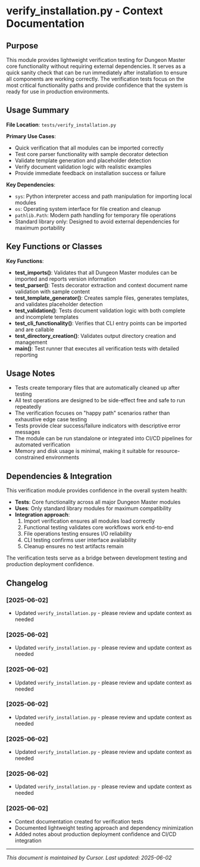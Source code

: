 # verify_installation.py - Context Documentation

## Purpose

This module provides lightweight verification testing for Dungeon Master core functionality without requiring external dependencies. It serves as a quick sanity check that can be run immediately after installation to ensure all components are working correctly. The verification tests focus on the most critical functionality paths and provide confidence that the system is ready for use in production environments.

## Usage Summary

**File Location**: `tests/verify_installation.py`

**Primary Use Cases**:

- Quick verification that all modules can be imported correctly
- Test core parser functionality with sample decorator detection
- Validate template generation and placeholder detection
- Verify document validation logic with realistic examples
- Provide immediate feedback on installation success or failure

**Key Dependencies**:

- `sys`: Python interpreter access and path manipulation for importing local modules
- `os`: Operating system interface for file creation and cleanup
- `pathlib.Path`: Modern path handling for temporary file operations
- Standard library only: Designed to avoid external dependencies for maximum portability

## Key Functions or Classes

**Key Functions**:

- **test_imports()**: Validates that all Dungeon Master modules can be imported and reports version information
- **test_parser()**: Tests decorator extraction and context document name validation with sample content
- **test_template_generator()**: Creates sample files, generates templates, and validates placeholder detection
- **test_validation()**: Tests document validation logic with both complete and incomplete templates
- **test_cli_functionality()**: Verifies that CLI entry points can be imported and are callable
- **test_directory_creation()**: Validates output directory creation and management
- **main()**: Test runner that executes all verification tests with detailed reporting

## Usage Notes

- Tests create temporary files that are automatically cleaned up after testing
- All test operations are designed to be side-effect free and safe to run repeatedly
- The verification focuses on "happy path" scenarios rather than exhaustive edge case testing
- Tests provide clear success/failure indicators with descriptive error messages
- The module can be run standalone or integrated into CI/CD pipelines for automated verification
- Memory and disk usage is minimal, making it suitable for resource-constrained environments

## Dependencies & Integration

This verification module provides confidence in the overall system health:

- **Tests**: Core functionality across all major Dungeon Master modules
- **Uses**: Only standard library modules for maximum compatibility
- **Integration approach**:
  1. Import verification ensures all modules load correctly
  2. Functional testing validates core workflows work end-to-end
  3. File operations testing ensures I/O reliability
  4. CLI testing confirms user interface availability
  5. Cleanup ensures no test artifacts remain

The verification tests serve as a bridge between development testing and production deployment confidence.

## Changelog

### [2025-06-02]
- Updated `verify_installation.py` - please review and update context as needed

### [2025-06-02]
- Updated `verify_installation.py` - please review and update context as needed

### [2025-06-02]
- Updated `verify_installation.py` - please review and update context as needed

### [2025-06-02]
- Updated `verify_installation.py` - please review and update context as needed

### [2025-06-02]
- Updated `verify_installation.py` - please review and update context as needed

### [2025-06-02]
- Updated `verify_installation.py` - please review and update context as needed

### [2025-06-02]

- Context documentation created for verification tests
- Documented lightweight testing approach and dependency minimization
- Added notes about production deployment confidence and CI/CD integration
---

_This document is maintained by Cursor. Last updated: 2025-06-02_
